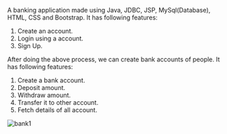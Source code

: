 A banking application made using Java, JDBC, JSP, MySql(Database), HTML, CSS and Bootstrap.
It has following features:
1. Create an account.
2. Login using a account.
3. Sign Up.
 
 After doing the above process, we can create bank accounts of people.
 It has following features:
 1. Create a bank account.
 2. Deposit amount.
 3. Withdraw amount.
 4. Transfer it to other account. 
 5. Fetch details of all account.


![bank1](https://user-images.githubusercontent.com/40866041/64711370-1cef1b00-d4d7-11e9-9f87-b7cb0d6644d6.jpg)
